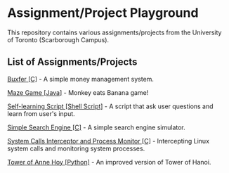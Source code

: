 # Assignment/Project Playground
This repository contains various assignments/projects from the University of Toronto (Scarborough Campus).

## List of Assignments/Projects
[Buxfer [C]](./Buxfer) - A simple money management system.

[Maze Game [Java]](./MazeGame) - Monkey eats Banana game!

[Self-learning Script [Shell Script]](./Self-learningScript) - A script that ask user questions and learn from user's input.

[Simple Search Engine [C]](./SimpleSearchEngine) - A simple search engine simulator.

[System Calls Interceptor and Process Monitor [C]](./Interceptor) - Intercepting Linux system calls and monitoring system processes.

[Tower of Anne Hoy [Python]](./TOAH) - An improved version of Tower of Hanoi.
